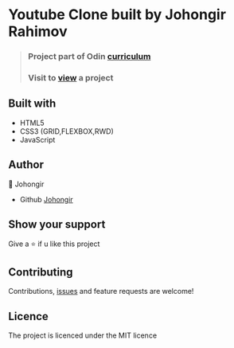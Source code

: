 # Youtube Clone built by Johongir Rahimov


> ### Project part of Odin [curriculum](https://www.theodinproject.com/courses/html-and-css/lessons/embedding-images-and-video)
> ### Visit to [view](https://johongirr.github.io/youtube-clone/) a project

## Built with
 * HTML5
 * CSS3 (GRID,FLEXBOX,RWD)
 * JavaScript


## Author
:man: Johongir 
* Github [Johongir](https://github.com/Johongirr)

## Show your support
Give a :star: if u like this project


## Contributing
Contributions, [issues](https://github.com/Johongirr/the-next-web/issuess) and feature requests are welcome!


## Licence
The project is licenced under the MIT licence
